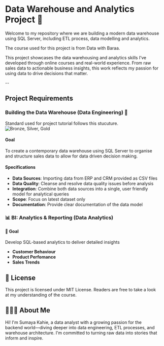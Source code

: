 # Data Warehouse and Analytics Project 🚀

Welcome to my repository where we are building a modern data warehouse using SQL Server, including ETL process, data modelling and analytics.

The course used for this project is from Data with Baraa.

This project showcases the data warehousing and analytics skills I’ve developed through online courses and real-world experience. From raw sales data to actionable business insights, this work reflects my passion for using data to drive decisions that matter. 

--
## Project Requirements

### Building the Data Warehouse (Data Engineering) 🔧
Standard used for project tutorial follows this stucuture.
![Bronze, Silver, Gold](https://github.com/user-attachments/assets/257bdca2-b1db-4624-a4f0-5bccb347d3b7)


#### Goal
To create a contemporary data warehouse using SQL Server to organise and structure sales data to allow for data driven decision making.

#### Specifications
- **Data Sources**: Importing data from ERP and CRM provided as CSV files
- **Data Quality**: Cleanse and resolve data quality issues before analysis
- **Integration**: Combine both data sources into a single, user friendly model for analytical queries
- **Scope**: Focus on latest dataset only
- **Documentation**: Provide clear documentation of the data model


### 📊 BI: Analytics & Reporting (Data Analytics)

#### 🥅 Goal
Develop SQL-based analytics to deliver detailed insights
- **Customer Behaviour**
- **Product Perfomance**
- **Sales Trends**

## 📝 License

This project is licensed under MIT License. Readers are free to take a look at my understanding of the course.

## 👩🏽‍💻 About Me

Hi! I'm Sumaya Kahie, a data analyst with a growing passion for the backend world—diving deeper into data engineering, ETL processes, and warehouse architecture. I'm committed to turning raw data into stories that inform and inspire. 







